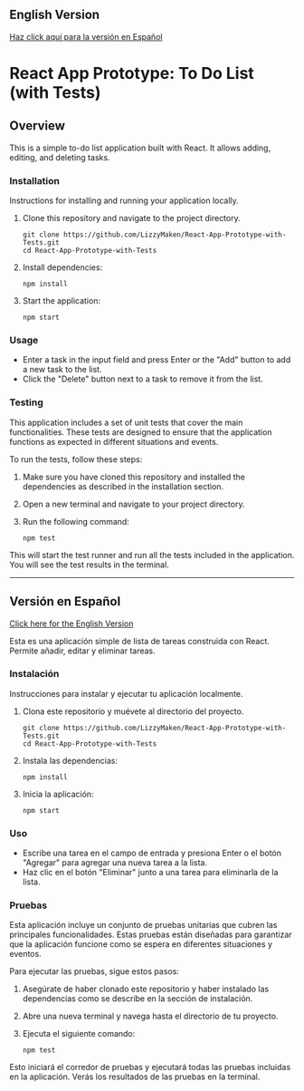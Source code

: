 ## English Version

[Haz click aquí para la versión en Español](#versión-en-español)

# React App Prototype: To Do List (with Tests)

## Overview

This is a simple to-do list application built with React. It allows adding, editing, and deleting tasks.

### Installation

Instructions for installing and running your application locally.

1. Clone this repository and navigate to the project directory.

       git clone https://github.com/LizzyMaken/React-App-Prototype-with-Tests.git
       cd React-App-Prototype-with-Tests


2. Install dependencies:

       npm install

3. Start the application:

       npm start

### Usage

- Enter a task in the input field and press Enter or the "Add" button to add a new task to the list.
- Click the "Delete" button next to a task to remove it from the list.

### Testing

This application includes a set of unit tests that cover the main functionalities. These tests are designed to ensure that the application functions as expected in different situations and events.

To run the tests, follow these steps:

1. Make sure you have cloned this repository and installed the dependencies as described in the installation section.

2. Open a new terminal and navigate to your project directory.

3. Run the following command:

       npm test

This will start the test runner and run all the tests included in the application. You will see the test results in the terminal.

---
## Versión en Español

[Click here for the English Version](#english-version)

Esta es una aplicación simple de lista de tareas construida con React. Permite añadir, editar y eliminar tareas.

### Instalación

Instrucciones para instalar y ejecutar tu aplicación localmente.

1. Clona este repositorio y muévete al directorio del proyecto.

       git clone https://github.com/LizzyMaken/React-App-Prototype-with-Tests.git
       cd React-App-Prototype-with-Tests

2. Instala las dependencias:

       npm install

3. Inicia la aplicación:

       npm start

### Uso

- Escribe una tarea en el campo de entrada y presiona Enter o el botón "Agregar" para agregar una nueva tarea a la lista.
- Haz clic en el botón "Eliminar" junto a una tarea para eliminarla de la lista.

### Pruebas

Esta aplicación incluye un conjunto de pruebas unitarias que cubren las principales funcionalidades. Estas pruebas están diseñadas para garantizar que la aplicación funcione como se espera en diferentes situaciones y eventos.

Para ejecutar las pruebas, sigue estos pasos:

1. Asegúrate de haber clonado este repositorio y haber instalado las dependencias como se describe en la sección de instalación.

2. Abre una nueva terminal y navega hasta el directorio de tu proyecto.

3. Ejecuta el siguiente comando:

       npm test

Esto iniciará el corredor de pruebas y ejecutará todas las pruebas incluidas en la aplicación. Verás los resultados de las pruebas en la terminal.
